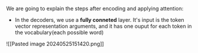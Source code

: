 We are going to explain the steps after encoding and applying attention:

- In the decoders, we use a **fully conneted** layer. It's input is the token vector representation arguments, and it has one ouput for each token in the vocabulary(each possible word)

![[Pasted image 20240525151420.png]]